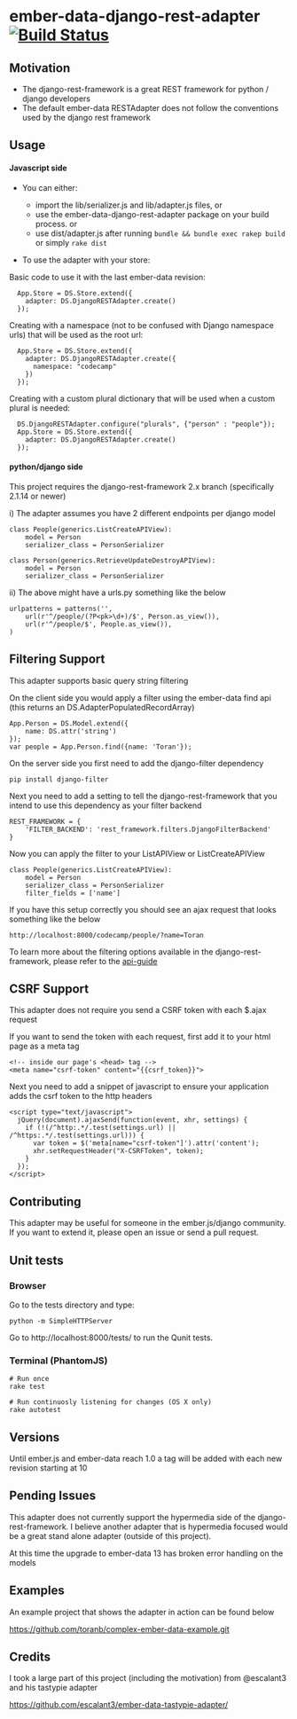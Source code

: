 # ember-data-django-rest-adapter [![Build Status](https://secure.travis-ci.org/toranb/ember-data-django-rest-adapter.png?branch=master)](https://travis-ci.org/toranb/ember-data-django-rest-adapter)

## Motivation
- The django-rest-framework is a great REST framework for python / django developers
- The default ember-data RESTAdapter does not follow the conventions used by the django rest framework


## Usage

#### Javascript side

- You can either:
  - import the lib/serializer.js and lib/adapter.js files, or
  - use the ember-data-django-rest-adapter package on your build process.
  or
  - use dist/adapter.js after running `bundle && bundle exec rakep build` or simply `rake dist`

- To use the adapter with your store:

Basic code to use it with the last ember-data revision:

      App.Store = DS.Store.extend({
        adapter: DS.DjangoRESTAdapter.create()
      });

Creating with a namespace (not to be confused with Django namespace urls) that will be used as the root url:

      App.Store = DS.Store.extend({
        adapter: DS.DjangoRESTAdapter.create({
          namespace: "codecamp"
        })
      });

Creating with a custom plural dictionary that will be used when a custom plural is needed:

      DS.DjangoRESTAdapter.configure("plurals", {"person" : "people"});
      App.Store = DS.Store.extend({
        adapter: DS.DjangoRESTAdapter.create()
      });


#### python/django side
This project requires the django-rest-framework 2.x branch (specifically 2.1.14 or newer)

i) The adapter assumes you have 2 different endpoints per django model

    class People(generics.ListCreateAPIView):
        model = Person
        serializer_class = PersonSerializer

    class Person(generics.RetrieveUpdateDestroyAPIView):
        model = Person
        serializer_class = PersonSerializer


ii) The above might have a urls.py something like the below

    urlpatterns = patterns('',
        url(r'^/people/(?P<pk>\d+)/$', Person.as_view()),
        url(r'^/people/$', People.as_view()),
    )


## Filtering Support
This adapter supports basic query string filtering

On the client side you would apply a filter using the ember-data find api (this returns an DS.AdapterPopulatedRecordArray)

	App.Person = DS.Model.extend({
	    name: DS.attr('string')
	});
	var people = App.Person.find({name: 'Toran'});

On the server side you first need to add the django-filter dependency

    pip install django-filter

Next you need to add a setting to tell the django-rest-framework that you intend to use this dependency as your filter backend

    REST_FRAMEWORK = {
        'FILTER_BACKEND': 'rest_framework.filters.DjangoFilterBackend'
    }

Now you can apply the filter to your ListAPIView or ListCreateAPIView

    class People(generics.ListCreateAPIView):
        model = Person
        serializer_class = PersonSerializer
        filter_fields = ['name']

If you have this setup correctly you should see an ajax request that looks something like the below

    http://localhost:8000/codecamp/people/?name=Toran

To learn more about the filtering options available in the django-rest-framework, please refer to the [api-guide][filtering]

[filtering]: http://django-rest-framework.org/api-guide/filtering.html#generic-filtering


## CSRF Support
This adapter does not require you send a CSRF token with each $.ajax request

If you want to send the token with each request, first add it to your html page as a meta tag

    <!-- inside our page's <head> tag -->
    <meta name="csrf-token" content="{{csrf_token}}">

Next you need to add a snippet of javascript to ensure your application adds the csrf token to the http headers

    <script type="text/javascript">
      jQuery(document).ajaxSend(function(event, xhr, settings) {
        if (!(/^http:.*/.test(settings.url) || /^https:.*/.test(settings.url))) {
          var token = $('meta[name="csrf-token"]').attr('content');
          xhr.setRequestHeader("X-CSRFToken", token);
        }
      });
    </script>

## Contributing
This adapter may be useful for someone in the ember.js/django community. If you want to extend it, please open an issue or send a pull request.

## Unit tests

### Browser
Go to the tests directory and type:

    python -m SimpleHTTPServer

Go to http://localhost:8000/tests/ to run the Qunit tests.

### Terminal (PhantomJS)

    # Run once
    rake test

    # Run continuosly listening for changes (OS X only)
    rake autotest

## Versions
Until ember.js and ember-data reach 1.0 a tag will be added with each new revision starting at 10

## Pending Issues
This adapter does not currently support the hypermedia side of the django-rest-framework. I believe another adapter that is hypermedia focused would be a great stand alone adapter (outside of this project).

At this time the upgrade to ember-data 13 has broken error handling on the models

## Examples
An example project that shows the adapter in action can be found below

https://github.com/toranb/complex-ember-data-example.git

## Credits
I took a large part of this project (including the motivation) from @escalant3 and his tastypie adapter

https://github.com/escalant3/ember-data-tastypie-adapter/
